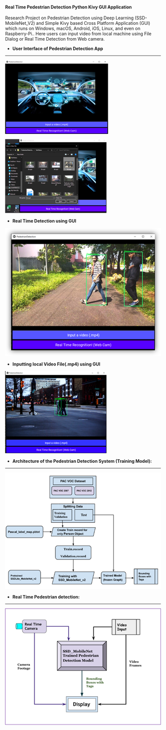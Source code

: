 #### Real Time Pedestrian Detection Python Kivy GUI Application

<p> Research Project on Pedestrian Detection using Deep Learning (SSD-MobileNet_V2) and Simple Kivy based  Cross Platform Application (GUI) which runs on Windows, macOS, Android, iOS, Linux, and even on Raspberry-Pi.. Here users can input video from local machine using File Dialog or Real Time Detection from Web camera.</p>

* <b>User Interface of Pedestrian Detection App</b>
---
![](RealTime_PedestrianDetectionApp/Output/GUI_Kivy.png)


![](RealTime_PedestrianDetectionApp\Output\GUI_File_Dialog.png)

* <b>Real Time Detection using GUI</b>

![](RealTime_PedestrianDetectionApp/Output/RealTime_sample.png)

* <b>Inputting local Video File(.mp4) using GUI</b>

![](RealTime_PedestrianDetectionApp/Output/Inputting_existing_vd.png)


* <b>Architecture of the Pedestrian Detection System (Training Model):</b>
---
![](Ped_detection_Research/Arch_Images/Architecture.png)


* <b>Real Time Pedestrian detection: </b>
---
![](Ped_detection_Research/Arch_Images/RealTime_Architecture.png)



   